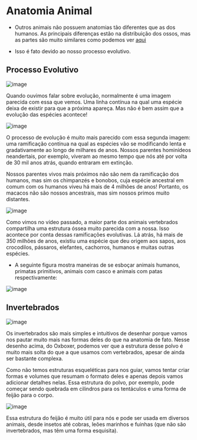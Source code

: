 # Anatomia Animal

* Outros animais não possuem anatomias tão diferentes que as dos humanos. As principais diferenças estão na distribuição dos ossos, mas as partes são muito similares como podemos ver [aqui](/ossos/humanos_x_cachorros.png)

* Isso é fato devido ao nosso processo evolutivo.

## Processo Evolutivo

![image](https://github.com/AndreCoutinhom/animals_and_creatures_concept_design/assets/91290799/d87fffa5-975a-4883-93ba-5ed10272fdfc)

Quando ouvimos falar sobre evolução, normalmente é uma imagem parecida com essa que vemos. Uma linha contínua na qual uma espécie deixa de existir para que a próxima apareça. Mas não é bem assim que a evolução das espécies acontece!

![image](https://github.com/AndreCoutinhom/animals_and_creatures_concept_design/assets/91290799/c9871fe3-ef8e-4ca7-a4cd-8eeaa2d76259)

O processo de evolução é muito mais parecido com essa segunda imagem: uma ramificação contínua na qual as espécies vão se modificando lenta e gradativamente ao longo de milhares de anos. Nossos parentes hominídeos neandertais, por exemplo, viveram ao mesmo tempo que nós até por volta de 30 mil anos atrás, quando entraram em extinção.

Nossos parentes vivos mais próximos não são nem da ramificação dos humanos, mas sim os chimpanzés e bonobos, cuja espécie ancestral em comum com os humanos viveu há mais de 4 milhões de anos! Portanto, os macacos não são nossos ancestrais, mas sim nossos primos muito distantes.

![image](https://github.com/AndreCoutinhom/animals_and_creatures_concept_design/assets/91290799/4e14876f-3768-4ea8-a823-9ce816042efd)

Como vimos no vídeo passado, a maior parte dos animais vertebrados compartilha uma estrutura óssea muito parecida com a nossa. Isso acontece por conta dessas ramificações evolutivas. Lá atrás, há mais de 350 milhões de anos, existiu uma espécie que deu origem aos sapos, aos crocodilos, pássaros, elefantes, cachorros, humanos e muitas outras espécies.

* A seguinte figura mostra maneiras de se esboçar animais humanos, primatas primitivos, animais com casco e animais com patas respectivamente:

![image](https://github.com/AndreCoutinhom/animals_and_creatures_concept_design/assets/91290799/461d2dee-6a8e-46d8-80f1-d5cfc7564505)

## Invertebrados

![image](https://github.com/AndreCoutinhom/animals_and_creatures_concept_design/assets/91290799/5eaabc3d-3046-464d-85de-257688984e90)

Os invertebrados são mais simples e intuitivos de desenhar porque vamos nos pautar muito mais nas formas deles do que na anatomia de fato. Nesse desenho acima, do Oxboxer, podemos ver que a estrutura desse polvo é muito mais solta do que a que usamos com vertebrados, apesar de ainda ser bastante complexa.

Como não temos estruturas esqueléticas para nos guiar, vamos tentar criar formas e volumes que resumam o formato deles e apenas depois vamos adicionar detalhes nelas. Essa estrutura do polvo, por exemplo, pode começar sendo quebrada em cilindros para os tentáculos e uma forma de feijão para o corpo.

![image](https://github.com/AndreCoutinhom/animals_and_creatures_concept_design/assets/91290799/b87ab4d7-0199-42a8-9501-521f7b3bba55)

Essa estrutura do feijão é muito útil para nós e pode ser usada em diversos animais, desde insetos até cobras, leões marinhos e fuinhas (que não são invertebrados, mas têm uma forma esquisita).


